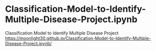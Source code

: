 # Classification-Model-to-Identify-Multiple-Disease-Project.ipynb
Classification Model to Identify Multiple Disease Project
https://moonlight30.github.io/Classification-Model-to-Identify-Multiple-Disease-Project.ipynb/
